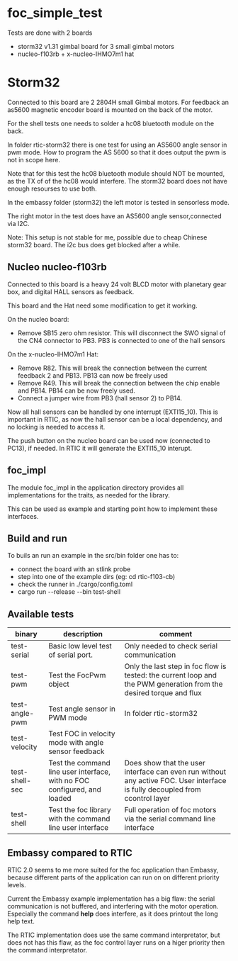 # foc_simple_test

Tests are done with 2 boards
* storm32 v1.31    gimbal board for 3 small gimbal motors
* nucleo-f103rb + x-nucleo-IHMO7m1 hat

# Storm32 

Connected to this board are 2 2804H small Gimbal motors. For feedback an as5600 magnetic encoder board is mounted on the back of the motor. 

For the shell tests one needs to solder a hc08 bluetooth module on the back.

In folder rtic-storm32 there is one test for using an AS5600 angle sensor in pwm mode. How to program the AS 5600 so that it does output the pwm is not in scope here.

Note that for this test the hc08 bluetooth module should NOT be mounted, as the TX of of the hc08 would interfere. The storm32 board does not have enough resourses to use both.

In the embassy folder (storm32) the left motor is tested in sensorless mode.

The right motor in the test does have an AS5600 angle sensor,connected via I2C.

Note: This setup is not stable for me, possible due to cheap Chinese storm32 board. The i2c bus does get blocked after a while. 


## Nucleo nucleo-f103rb

Connected to this board is a heavy 24 volt BLCD motor with planetary gear box, and digital HALL sensors as feedback.

This board and the Hat need some modification to get it working.

On the nucleo board:
* Remove SB15 zero ohm resistor. This will disconnect  the SWO signal of the CN4 connector to PB3. PB3 is connected to one of the hall sensors

On the x-nucleo-IHMO7m1 Hat:
* Remove R82. This will break the connection between the current feedback 2 and PB13. PB13 can now be freely used
* Remove R49. This will break the connection between the chip enable and PB14. PB14 can be now freely used.
* Connect a jumper wire from PB3 (hall sensor 2) to PB14.

Now all hall sensors can be handled by one interrupt (EXTI15_10). This is important in RTIC, as now the hall sensor can be a local dependency, and no locking is needed to access it.

The push button on the nucleo board can be used now (connected to PC13), if needed. In RTIC it will generate the EXTI15_10 interupt.

## foc_impl

The module foc_impl in the application directory provides all implementations for the traits, as needed for the library. 

This can be used as example and starting point how to implement these interfaces.


## Build and run

To buils an run an example in the src/bin folder one has to:
* connect the board with an stlink probe
* step into one of the example dirs (eg: cd rtic-f103-cb)
* check the runner in ./cargo/config.toml 
* cargo run --release --bin test-shell

## Available tests

| binary | description | comment |
|  --- | --- | ---  |
|test-serial|Basic low level test of serial  port.| Only needed to check serial communication|
|test-pwm|Test the FocPwm object | Only the last step in foc flow is tested: the current loop and the PWM generation from the desired torque and flux  |
|test-angle-pwm|Test angle sensor in PWM mode|In folder  rtic-storm32|
|test-velocity|Test FOC in velocity mode with angle sensor feedback| 
test-shell-sec|Test the command line user interface, with no FOC configured, and loaded| Does show that the user interface can even run without any active FOC. User interface is fully decoupled from ccontrol layer
|test-shell|Test the foc library with the command line user interface|Full operation of foc motors via the serial command line interface|

## Embassy compared to RTIC

RTIC 2.0 seems to me more suited for the foc application than Embassy, because different parts of the application can run on on different priority levels.

Current the Embassy example implementation has a big flaw: the serial communication is not buffered, and interfering with the motor operation. Especially the command **help** does interfere, as it does printout the long help text.

The RTIC implementation does use the same command interpretator, but does not has this flaw, as the foc control layer runs on a higer priority then the command interpretator.